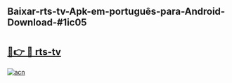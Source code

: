 ## Baixar-rts-tv-Apk-em-português​-para-Android-Download-#1ic05

# <h2><a href="https://ainizakaria.my?title=rts-tv&ref=20M">🔗👉 🔴 rts-tv</a></h2>

[![acn](https://github.com/user-attachments/assets/0f9c940e-d8b0-45ae-aac7-cd30a18b3e1c)](https://ainizakaria.my?title=rts-tv&ref=20M)

